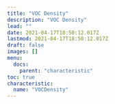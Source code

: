 ```yaml
---
title: "VOC Density"
description: "VOC Density"
lead: ""
date: 2021-04-17T18:50:12.017Z
lastmod: 2021-04-17T18:50:12.017Z
draft: false
images: []
menu:
  docs:
    parent: "characteristic"
toc: true
characteristic:
  name: "VOCDensity"
---
```


